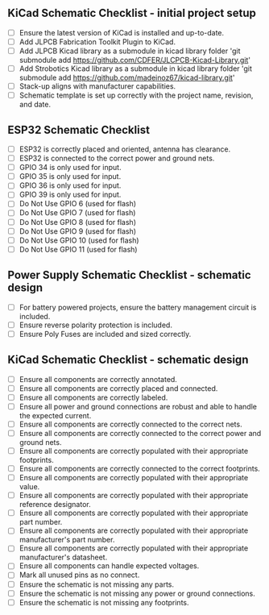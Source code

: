 ## KiCad Schematic Checklist - initial project setup

- [ ] Ensure the latest version of KiCad is installed and up-to-date.
- [ ] Add JLPCB Fabrication Toolkit Plugin to KiCad.
- [ ] Add JLPCB Kicad library as a submodule in kicad library folder 'git submodule add https://github.com/CDFER/JLCPCB-Kicad-Library.git'
- [ ] Add Strobotics Kicad library as a submodule in kicad library folder 'git submodule add https://github.com/madeinoz67/kicad-library.git'
- [ ] Stack-up aligns with manufacturer capabilities.
- [ ] Schematic template is set up correctly with the project name, revision, and date.

## ESP32 Schematic Checklist

- [ ] ESP32 is correctly placed and oriented, antenna has clearance.
- [ ] ESP32 is connected to the correct power and ground nets.
- [ ] GPIO 34 is only used for input.
- [ ] GPIO 35 is only used for input.
- [ ] GPIO 36 is only used for input.
- [ ] GPIO 39 is only used for input.
- [ ] Do Not Use GPIO 6 (used for flash)
- [ ] Do Not Use GPIO 7 (used for flash)
- [ ] Do Not Use GPIO 8 (used for flash)
- [ ] Do Not Use GPIO 9 (used for flash)
- [ ] Do Not Use GPIO 10 (used for flash)
- [ ] Do Not Use GPIO 11 (used for flash)

## Power Supply Schematic Checklist - schematic design

- [ ] For battery powered projects, ensure the battery management circuit is included.
- [ ] Ensure reverse polarity protection is included.
- [ ] Ensure Poly Fuses are included and sized correctly.

## KiCad Schematic Checklist - schematic design

- [ ] Ensure all components are correctly annotated.
- [ ] Ensure all components are correctly placed and connected.
- [ ] Ensure all components are correctly labeled.
- [ ] Ensure all power and ground connections are robust and able to handle the expected current.
- [ ] Ensure all components are correctly connected to the correct nets.
- [ ] Ensure all components are correctly connected to the correct power and ground nets.
- [ ] Ensure all components are correctly populated with their appropriate footprints.
- [ ] Ensure all components are correctly connected to the correct footprints.
- [ ] Ensure all components are correctly populated with their appropriate value.
- [ ] Ensure all components are correctly populated with their appropriate reference designator.
- [ ] Ensure all components are correctly populated with their appropriate part number.
- [ ] Ensure all components are correctly populated with their appropriate manufacturer's part number.
- [ ] Ensure all components are correctly populated with their appropriate manufacturer's datasheet.
- [ ] Ensure all components can handle expected voltages.
- [ ] Mark all unused pins as no connect.
- [ ] Ensure the schematic is not missing any parts.
- [ ] Ensure the schematic is not missing any power or ground connections.
- [ ] Ensure the schematic is not missing any footprints.
